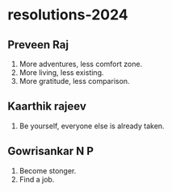 # resolutions-2024

## Preveen Raj
1. More adventures, less comfort zone.
2. More living, less existing.
3. More gratitude, less comparison.

## Kaarthik rajeev
1. Be yourself, everyone else is already taken.

## Gowrisankar N P
1. Become stonger.
2. Find a job.
